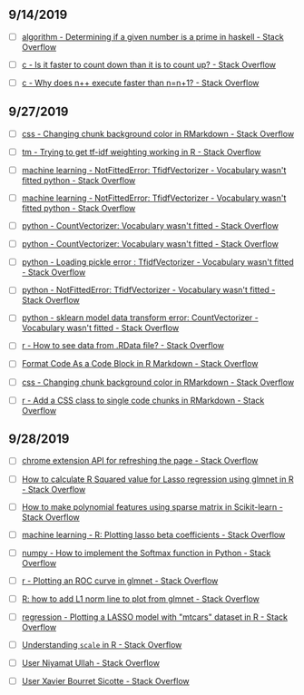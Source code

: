 ## 9/14/2019

- [ ] [algorithm - Determining if a given number is a prime in haskell - Stack Overflow](https://stackoverflow.com/questions/4690762/determining-if-a-given-number-is-a-prime-in-haskell)

- [ ] [c - Is it faster to count down than it is to count up? - Stack Overflow](chrome-extension://klbibkeccnjlkjkiokjodocebajanakg/suspended.html#ttl=c%20-%20Is%20it%20faster%20to%20count%20down%20than%20it%20is%20to%20count%20up%3F%20-%20Stack%20Overflow&pos=0&uri=https://stackoverflow.com/questions/2823043/is-it-faster-to-count-down-than-it-is-to-count-up/2823095#2823095)

- [ ] [c - Why does n++ execute faster than n=n+1? - Stack Overflow](https://stackoverflow.com/questions/2884762/why-does-n-execute-faster-than-n-n1)



## 9/27/2019

- [ ] [css - Changing chunk background color in RMarkdown - Stack Overflow](https://stackoverflow.com/questions/41030477/changing-chunk-background-color-in-rmarkdown)

- [ ] [tm - Trying to get tf-idf weighting working in R - Stack Overflow](https://stackoverflow.com/questions/14820590/trying-to-get-tf-idf-weighting-working-in-r)

- [ ] [machine learning - NotFittedError: TfidfVectorizer - Vocabulary wasn't fitted python - Stack Overflow](https://stackoverflow.com/questions/49034284/notfittederror-tfidfvectorizer-vocabulary-wasnt-fitted-python)

- [ ] [machine learning - NotFittedError: TfidfVectorizer - Vocabulary wasn't fitted python - Stack Overflow](https://stackoverflow.com/questions/49034284/notfittederror-tfidfvectorizer-vocabulary-wasnt-fitted-python?noredirect=1&lq=1)

- [ ] [python - CountVectorizer: Vocabulary wasn't fitted - Stack Overflow](https://stackoverflow.com/questions/32674380/countvectorizer-vocabulary-wasnt-fitted)

- [ ] [python - CountVectorizer: Vocabulary wasn't fitted - Stack Overflow](https://stackoverflow.com/questions/32674380/countvectorizer-vocabulary-wasnt-fitted?rq=1)

- [ ] [python - Loading pickle error : TfidfVectorizer - Vocabulary wasn't fitted - Stack Overflow](https://stackoverflow.com/questions/44838942/loading-pickle-error-tfidfvectorizer-vocabulary-wasnt-fitted)

- [ ] [python - NotFittedError: TfidfVectorizer - Vocabulary wasn't fitted - Stack Overflow](https://tabmemfree.appspot.com/blank.html#title=python%20-%20NotFittedError%3A%20TfidfVectorizer%20-%20Vocabulary%20wasn't%20fitted%20-%20Stack%20Overflow&icon=https%3A%2F%2Fcdn.sstatic.net%2FSites%2Fstackoverflow%2Fimg%2Ffavicon.ico%3Fv%3D4f32ecc8f43d)

- [ ] [python - sklearn model data transform error: CountVectorizer - Vocabulary wasn't fitted - Stack Overflow](https://stackoverflow.com/questions/49547715/sklearn-model-data-transform-error-countvectorizer-vocabulary-wasnt-fitted)

- [ ] [r - How to see data from .RData file? - Stack Overflow](https://stackoverflow.com/questions/7270544/how-to-see-data-from-rdata-file)

- [ ] [Format Code As a Code Block in R Markdown - Stack Overflow](https://stackoverflow.com/questions/47663792/format-code-as-a-code-block-in-r-markdown)

- [ ] [css - Changing chunk background color in RMarkdown - Stack Overflow](https://tabmemfree.appspot.com/blank.html#title=css%20-%20Changing%20chunk%20background%20color%20in%20RMarkdown%20-%20Stack%20Overflow&icon=https%3A%2F%2Fcdn.sstatic.net%2FSites%2Fstackoverflow%2Fimg%2Ffavicon.ico%3Fv%3D4f32ecc8f43d)


- [ ] [r - Add a CSS class to single code chunks in RMarkdown - Stack Overflow](https://stackoverflow.com/questions/37944197/add-a-css-class-to-single-code-chunks-in-rmarkdown)




## 9/28/2019

- [ ] [chrome extension API for refreshing the page - Stack Overflow](https://stackoverflow.com/questions/8342756/chrome-extension-api-for-refreshing-the-page)

- [ ] [How to calculate R Squared value for Lasso regression using glmnet in R - Stack Overflow](https://stackoverflow.com/questions/50610895/how-to-calculate-r-squared-value-for-lasso-regression-using-glmnet-in-r)

- [ ] [How to make polynomial features using sparse matrix in Scikit-learn - Stack Overflow](https://stackoverflow.com/questions/48199391/how-to-make-polynomial-features-using-sparse-matrix-in-scikit-learn)

- [ ] [machine learning - R: Plotting lasso beta coefficients - Stack Overflow](https://stackoverflow.com/questions/48978179/r-plotting-lasso-beta-coefficients)

- [ ] [numpy - How to implement the Softmax function in Python - Stack Overflow](https://stackoverflow.com/questions/34968722/how-to-implement-the-softmax-function-in-python)

- [ ] [r - Plotting an ROC curve in glmnet - Stack Overflow](https://stackoverflow.com/questions/18130338/plotting-an-roc-curve-in-glmnet)

- [ ] [R: how to add L1 norm line to plot from glmnet - Stack Overflow](https://stackoverflow.com/questions/49224292/r-how-to-add-l1-norm-line-to-plot-from-glmnet)

- [ ] [regression - Plotting a LASSO model with "mtcars" dataset in R - Stack Overflow](https://stackoverflow.com/questions/51770431/plotting-a-lasso-model-with-mtcars-dataset-in-r)

- [ ] [Understanding `scale` in R - Stack Overflow](https://stackoverflow.com/questions/20256028/understanding-scale-in-r)

- [ ] [User Niyamat Ullah - Stack Overflow](https://stackoverflow.com/users/5138134/niyamat-ullah)

- [ ] [User Xavier Bourret Sicotte - Stack Overflow](https://stackoverflow.com/users/2051856/xavier-bourret-sicotte)
